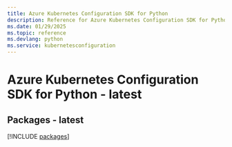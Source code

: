 ```yaml
---
title: Azure Kubernetes Configuration SDK for Python
description: Reference for Azure Kubernetes Configuration SDK for Python
ms.date: 01/29/2025
ms.topic: reference
ms.devlang: python
ms.service: kubernetesconfiguration
---
```

# Azure Kubernetes Configuration SDK for Python - latest
## Packages - latest
[!INCLUDE [packages](kubernetes-configuration-index.md)]